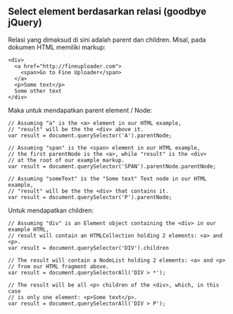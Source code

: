 ## Select element berdasarkan relasi (goodbye jQuery)

Relasi yang dimaksud di sini adalah parent dan children.
Misal, pada dokumen HTML memiliki markup:
```
<div>
  <a href="http://fineuploader.com">
    <span>Go to Fine Uploader</span>
  </a>
  <p>Some text</p>
  Some other text
</div>
```

Maka untuk mendapatkan parent element / Node:
```
// Assuming "a" is the <a> element in our HTML example,
// "result" will be the the <div> above it.
var result = document.querySelector('A').parentNode;

// Assuming "span" is the <span> element in our HTML example,
// the first parentNode is the <a>, while "result" is the <div>
// at the root of our example markup.
var result = document.querySelector('SPAN').parentNode.parentNode;

// Assuming "someText" is the "Some text" Text node in our HTML example,
// "result" will be the the <div> that contains it.
var result = document.querySelector('P').parentNode;
```

Untuk mendapatkan children:
```
// Assuming "div" is an Element object containing the <div> in our example HTML,
// result will contain an HTMLCollection holding 2 elements: <a> and <p>.
var result = document.querySelector('DIV').children

// The result will contain a NodeList holding 2 elements: <a> and <p>
// from our HTML fragment above.
var result = document.querySelectorAll('DIV > *');

// The result will be all <p> children of the <div>, which, in this case
// is only one element: <p>Some text</p>.
var result = document.querySelectorAll('DIV > P');
```
